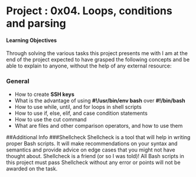 # Project : 0x04. Loops, conditions and parsing

#### Learning Objectives
Through solving the various tasks this project presents me with I am at the end
of the project expected to have grasped the following concepts and be able to
explain to anyone, without the help of any external resource:
### General
- How to create **SSH keys**
- What is the advantage of using **#!/usr/bin/env bash** over **#!/bin/bash**
- How to use while, until, and for loops in shell scripts
- How to use if, else, elif, and case condition statements
- How to use the cut command
- What are files and other comparison operators, and how to use them

##Additional Info
###Shellcheck
Shellcheck is a tool that will help in writing proper Bash scripts. It will make
recommendations on your syntax and semantics and provide advice on edge cases that you might not have thought about.
Shellcheck is a friend (or so I was told)! All Bash scripts in this project must pass Shellcheck without any error or points will not be awarded on the task.
